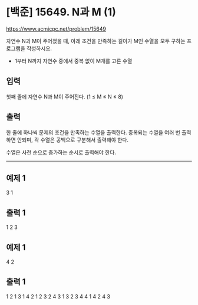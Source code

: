 # [백준] 15649. N과 M (1)
https://www.acmicpc.net/problem/15649

자연수 N과 M이 주어졌을 때, 아래 조건을 만족하는 길이가 M인 수열을 모두 구하는 프로그램을 작성하시오.

- 1부터 N까지 자연수 중에서 중복 없이 M개를 고른 수열

## 입력
첫째 줄에 자연수 N과 M이 주어진다. (1 ≤ M ≤ N ≤ 8)

## 출력
한 줄에 하나씩 문제의 조건을 만족하는 수열을 출력한다. 중복되는 수열을 여러 번 출력하면 안되며, 각 수열은 공백으로 구분해서 출력해야 한다.

수열은 사전 순으로 증가하는 순서로 출력해야 한다.

-------------------------------------------------------
## 예제 1
3 1

## 출력 1
1
2
3

## 예제 1
4 2

## 출력 1
1 2
1 3
1 4
2 1
2 3
2 4
3 1
3 2
3 4
4 1
4 2
4 3